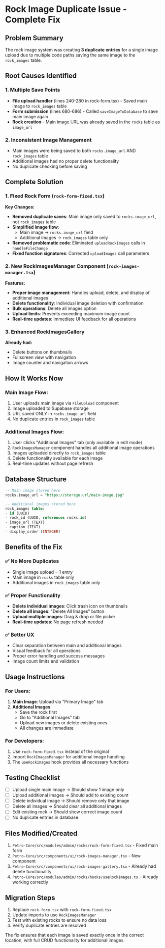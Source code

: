 # Rock Image Duplicate Issue - Complete Fix

## Problem Summary
The rock image system was creating **3 duplicate entries** for a single image upload due to multiple code paths saving the same image to the `rock_images` table.

## Root Causes Identified

### 1. Multiple Save Points
- **File upload handler** (lines 240-280 in rock-form.tsx) - Saved main image to `rock_images` table
- **Form submission** (lines 680-686) - Called `saveImageToDatabase` to save main image again  
- **Rock creation** - Main image URL was already saved in the `rocks` table as `image_url`

### 2. Inconsistent Image Management
- Main images were being saved to both `rocks.image_url` AND `rock_images` table
- Additional images had no proper delete functionality
- No duplicate checking before saving

## Complete Solution

### 1. Fixed Rock Form (`rock-form-fixed.tsx`)
**Key Changes:**
- **Removed duplicate saves**: Main image only saved to `rocks.image_url`, not `rock_images` table
- **Simplified image flow**: 
  - Main image → `rocks.image_url` field
  - Additional images → `rock_images` table only
- **Removed problematic code**: Eliminated `uploadRockImages` calls in `handleFileChange`
- **Fixed function signatures**: Corrected `uploadImages` call parameters

### 2. New RockImagesManager Component (`rock-images-manager.tsx`)
**Features:**
- **Proper image management**: Handles upload, delete, and display of additional images
- **Delete functionality**: Individual image deletion with confirmation
- **Bulk operations**: Delete all images option
- **Upload limits**: Prevents exceeding maximum image count
- **Real-time updates**: Immediate UI feedback for all operations

### 3. Enhanced RockImagesGallery
**Already had:**
- Delete buttons on thumbnails
- Fullscreen view with navigation
- Image counter and navigation arrows

## How It Works Now

### Main Image Flow:
1. User uploads main image via `FileUpload` component
2. Image uploaded to Supabase storage
3. URL saved ONLY in `rocks.image_url` field
4. No duplicate entries in `rock_images` table

### Additional Images Flow:
1. User clicks "Additional Images" tab (only available in edit mode)
2. `RockImagesManager` component handles all additional image operations
3. Images uploaded directly to `rock_images` table
4. Delete functionality available for each image
5. Real-time updates without page refresh

## Database Structure
```sql
-- Main image stored here
rocks.image_url = "https://storage.url/main-image.jpg"

-- Additional images stored here
rock_images table:
- id (UUID)
- rock_id (UUID, references rocks.id)
- image_url (TEXT)
- caption (TEXT)
- display_order (INTEGER)
```

## Benefits of the Fix

### ✅ No More Duplicates
- Single image upload = 1 entry
- Main image in `rocks` table only
- Additional images in `rock_images` table only

### ✅ Proper Functionality
- **Delete individual images**: Click trash icon on thumbnails
- **Delete all images**: "Delete All Images" button
- **Upload multiple images**: Drag & drop or file picker
- **Real-time updates**: No page refresh needed

### ✅ Better UX
- Clear separation between main and additional images
- Visual feedback for all operations
- Proper error handling and success messages
- Image count limits and validation

## Usage Instructions

### For Users:
1. **Main Image**: Upload via "Primary Image" tab
2. **Additional Images**: 
   - Save the rock first
   - Go to "Additional Images" tab
   - Upload new images or delete existing ones
   - All changes are immediate

### For Developers:
1. Use `rock-form-fixed.tsx` instead of the original
2. Import `RockImagesManager` for additional image handling
3. The `useRockImages` hook provides all necessary functions

## Testing Checklist
- [ ] Upload single main image → Should show 1 image only
- [ ] Upload additional images → Should add to existing count
- [ ] Delete individual image → Should remove only that image
- [ ] Delete all images → Should clear all additional images
- [ ] Edit existing rock → Should show correct image count
- [ ] No duplicate entries in database

## Files Modified/Created
1. `Petro-Core/src/modules/admin/rocks/rock-form-fixed.tsx` - Fixed main form
2. `Petro-Core/src/components/ui/rock-images-manager.tsx` - New component
3. `Petro-Core/src/components/ui/rock-images-gallery.tsx` - Already had delete functionality
4. `Petro-Core/src/modules/admin/rocks/hooks/useRockImages.ts` - Already working correctly

## Migration Steps
1. Replace `rock-form.tsx` with `rock-form-fixed.tsx`
2. Update imports to use `RockImagesManager`
3. Test with existing rocks to ensure no data loss
4. Verify duplicate entries are resolved

The fix ensures that each image is saved exactly once in the correct location, with full CRUD functionality for additional images.
